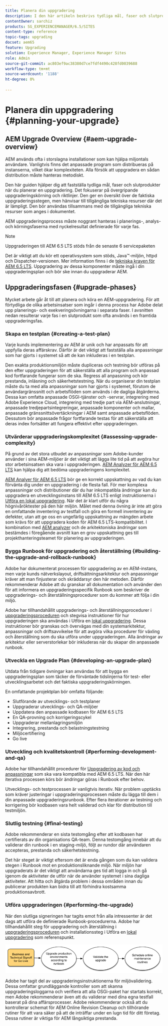```yaml
---
title: Planera din uppgradering
description: I den här artikeln beskrivs tydliga mål, faser och slutprodukter när du planerar en AEM-uppgradering.
contentOwner: sarchiz
products: SG_EXPERIENCEMANAGER/6.5/SITES
content-type: reference
topic-tags: upgrading
docset: aem65
feature: Upgrading
solution: Experience Manager, Experience Manager Sites
role: Admin
source-git-commit: ac803ef9ac38380d7ce7fdf4490c428fd0039688
workflow-type: tm+mt
source-wordcount: '1188'
ht-degree: 0%

---
```


# Planera din uppgradering {#planning-your-upgrade}

## AEM Upgrade Overview {#aem-upgrade-overview}

AEM används ofta i storslagna installationer som kan hjälpa miljontals användare. Vanligtvis finns det anpassade program som distribueras på instanserna, vilket ökar komplexiteten. Alla försök att uppgradera en sådan distribution måste hanteras metodiskt.

Den här guiden hjälper dig att fastställa tydliga mål, faser och slutprodukter när du planerar en uppgradering. Det fokuserar på övergripande uppgraderingskörning och riktlinjer. Den ger en översikt över de faktiska uppgraderingsstegen, men hänvisar till tillgängliga tekniska resurser där det är lämpligt. Den bör användas tillsammans med de tillgängliga tekniska resurser som anges i dokumentet.

AEM uppgraderingsprocess måste noggrant hanteras i planerings-, analys- och körningsfaserna med nyckelresultat definierade för varje fas.

>[!NOTE]
>
>Uppgraderingen till AEM 6.5 LTS stöds från de senaste 6 servicepaketen

Det är viktigt att du kör ett operativsystem som stöds, Java™-miljön, httpd och Dispatcher-versionen. Mer information finns i de [tekniska kraven för AEM 6.5 LTS](/help/sites-deploying/technical-requirements.md). Uppgradering av dessa komponenter måste ingå i din uppgraderingsplan och bör ske innan du uppgraderar AEM.

<!-- Alexandru: drafting for now

## Upgrade Scope and Requirements {#upgrade-scope-requirements}

Below you will find a list of areas that are impacted in a typical AEM Upgrade project:

<table>
 <tbody>
  <tr>
   <td><strong>Component</strong></td>
   <td><strong>Impact</strong></td>
   <td><strong>Description</strong></td>
  </tr>
  <tr>
   <td>Operating System</td>
   <td>Uncertain, but subtle effects</td>
   <td>At the time of the AEM upgrade, it may be time to upgrade the operating system as well and this might have some impact.</td>
  </tr>
  <tr>
   <td>Java&trade; Runtime</td>
   <td>Moderate Impact</td>
   <td>AEM 6.3 requires JRE 1.7.x (64 bit) or later. JRE 1.8 is the only version currently supported by Oracle.</td>
  </tr>
  <tr>
   <td>Hardware</td>
   <td>Moderate Impact</td>
   <td>Online Revision Cleanup requires free<br /> disk space equal to 25% of the repository's size and 15% free heap space<br /> to complete successfully. You may need to upgrade your hardware to<br /> ensure sufficient resources for Online Revision Cleanup to fully<br /> run. Also, if upgrading from a version prior to AEM 6, there<br /> may be additional storage requirements.</td>
  </tr>
  <tr>
   <td>Content Repository (CRX or Oak)</td>
   <td>High Impact</td>
   <td>Starting from version 6.1, AEM does not support CRX2, so a migration to<br /> Oak (CRX3) is required if upgrading from an older version. AEM 6.3 has<br /> implemented a new Segment Node Store that also requires a migration. The<br /> crx2oak tool is used for this purpose.</td>
  </tr>
  <tr>
   <td>AEM Components/Content</td>
   <td>Moderate Impact</td>
   <td><code>/libs</code> and <code>/apps</code> are easily handled through the upgrade, but <code>/etc</code> usually requires some manual reapplication of customizations.</td>
  </tr>
  <tr>
   <td>AEM Services</td>
   <td>Low Impact</td>
   <td>Most AEM core services are tested for upgrade. This is an area of low impact.</td>
  </tr>
  <tr>
   <td>Custom Application Services</td>
   <td>Low to High Impact</td>
   <td>Depending on the application and customization, there may be<br /> dependencies on JVM, operating system versions, and some indexing related<br /> changes, as indexes are not generated automatically in Oak.</td>
  </tr>
  <tr>
   <td>Custom Application Content</td>
   <td>Low to High Impact</td>
   <td>Content that will not be handled through the upgrade can be backed up<br /> before the upgrade takes place and then moved back into the repository.<br /> Most content can be handled through the migration tool.</td>
  </tr>
 </tbody>
</table>

It is important to ensure that you are running a supported operating system, Java&trade; runtime, httpd, and Dispatcher version. For more information, see the [AEM 6.5 Technical Requirements page](/help/sites-deploying/technical-requirements.md). Upgrading these components must be accounted for in your project plan and should take place before upgrading AEM. -->

## Uppgraderingsfasen {#upgrade-phases}

Mycket arbete går åt till att planera och köra en AEM-uppgradering. För att förtydliga de olika arbetsinsatser som ingår i denna process har Adobe delat upp planerings- och exekveringsövningarna i separata faser. I avsnitten nedan resulterar varje fas i en slutprodukt som ofta används i en framtida uppgraderingsfas.

<!-- Alexandru:drafting for now

### Planning for Author Training {#planning-for-author-training}

With any new release, there are potential changes to the UI and user workflows that may be introduced. Also, new releases introduce new features that may be beneficial for the business to use. Adobe recommends reviewing the functional changes that have been introduced and organizing a plan to train your users on using them effectively.

![unu_cropped](assets/unu_cropped.png)

New features in AEM 6.5 can be found in [the AEM section of adobe.com](/help/release-notes/release-notes.md). Make sure to note any changes to UIs or product features that are commonly used in your organization. As you look through the new features, also take note of any that can be of value to your organization. After looking through what has changed in AEM 6.5, develop a training plan for your authors. This could involve using freely available resources like the help feature videos or formal training offered through [Adobe Digital Learning Services](https://learning.adobe.com/). -->

### Skapa en testplan {#creating-a-test-plan}

Varje kunds implementering av AEM är unik och har anpassats för att uppfylla deras affärskrav. Därför är det viktigt att fastställa alla anpassningar som har gjorts i systemet så att de kan inkluderas i en testplan.

Den exakta produktionsmiljön måste dupliceras och testning bör utföras på den efter uppgraderingen för att säkerställa att alla program och anpassad kod fortfarande fungerar som de ska. Regress all anpassning och kör prestanda, inläsning och säkerhetstestning. När du organiserar din testplan måste du ta med alla anpassningar som har gjorts i systemet, förutom de användargränssnitt och arbetsflöden som används i de dagliga åtgärderna. Dessa kan omfatta anpassade OSGI-tjänster och -servrar, integrering med Adobe Experience Cloud, integrering med tredje part via AEM-anslutningar, anpassade tredjepartsintegreringar, anpassade komponenter och mallar, anpassade gränssnittsövertäckningar i AEM samt anpassade arbetsflöden. Dessutom bör anpassade frågor fortfarande testas för att säkerställa att deras index fortsätter att fungera effektivt efter uppgraderingen.

### Utvärderar uppgraderingskomplexitet {#assessing-upgrade-complexity}

På grund av det stora utbudet av anpassningar som Adobe-kunder använder i sina AEM-miljöer är det viktigt att lägga lite tid på att avgöra hur stor arbetsinsatsen ska vara i uppgraderingen. [AEM Analyzer för AEM 6.5 LTS](/help/sites-deploying/pattern-detector.md) kan hjälpa dig att bedöma uppgraderingens komplexitet.

[AEM Analyer för AEM 6.5 LTS](/help/sites-deploying/pattern-detector.md) bör ge en korrekt uppskattning av vad du kan förvänta dig under en uppgradering i de flesta fall. För mer komplexa anpassningar och distributioner där du har inkompatibla ändringar kan du uppgradera en utvecklingsinstans till AEM 6.5 LTS enligt instruktionerna i [Utföra en lokal uppgradering](/help/sites-deploying/in-place-upgrade.md). När det är klart utför du några högnivåröktester på den här miljön. Målet med denna övning är inte att göra en omfattande inventering av testfall och göra en formell inventering av defekter, utan att ge oss en ungefärlig uppskattning av mängden arbete som krävs för att uppgradera koden för AEM 6.5 LTS-kompatibilitet. I kombination med [AEM analyzer](/help/sites-deploying/pattern-detector.md) och de arkitektoniska ändringar som bestämdes i föregående avsnitt kan en grov uppskattning ges till projekthanteringsteamet för planering av uppgraderingen.

### Bygga Runbook för uppgradering och återställning {#building-the-upgrade-and-rollback-runbook}

Adobe har dokumenterat processen för uppgradering av en AEM-instans, men varje kunds nätverkslayout, driftsättningsarkitektur och anpassningar kräver att man finjusterar och skräddarsyr den här metoden. Därför rekommenderar Adobe att du granskar all dokumentation och använder den för att informera en uppgraderingsspecifik Runbook som beskriver de uppgraderings- och återställningsprocedurer som du kommer att följa i din miljö.

<!--Alexandru:drafting for now

![runbook-diagram](assets/runbook-diagram.png) -->

Adobe har tillhandahållit uppgraderings- och återställningsprocedurer i [uppgraderingsproceduren](/help/sites-deploying/upgrade-procedure.md) och stegvisa instruktioner för hur uppgraderingen ska användas i Utföra en [lokal uppgradering](/help/sites-deploying/in-place-upgrade.md). Dessa instruktioner bör granskas och övervägas med din systemarkitektur, anpassningar och driftsavvikelse för att avgöra vilka procedurer för växling och återställning som du ska utföra under uppgraderingen. Alla ändringar av arkitektur eller serverstorlekar bör inkluderas när du skapar din anpassade runbook.

### Utveckla en Upgrade Plan {#developing-an-upgrade-plan}

Utdata från tidigare övningar kan användas för att bygga en uppgraderingsplan som täcker de förväntade tidslinjerna för test- eller utvecklingsarbetet och det faktiska uppgraderingskörningen.

<!--Alexandru: drafting for now

![develop-project-plan](assets/develop-project-plan.png) -->

En omfattande projektplan bör omfatta följande:

* Slutförande av utvecklings- och testplaner
* Uppgraderar utvecklings- och QA-miljöer
* Uppdatera den anpassade kodbasen för AEM 6.5 LTS
* En QA-provning och korrigeringscykel
* Uppgraderar mellanlagringsmiljön
* Integrering, prestanda och belastningstestning
* Miljöcertifiering
* Go live

### Utveckling och kvalitetskontroll {#performing-development-and-qa}

Adobe har tillhandahållit procedurer för [Uppgradering av kod och anpassningar](/help/sites-deploying/upgrading-code-and-customizations.md) som ska vara kompatibla med AEM 6.5 LTS. När den här iterativa processen körs bör ändringar göras i Runbook efter behov.

<!--Alexandru: drafting for now

![patru_cropped](assets/patru_cropped.png) -->

Utvecklings- och testprocessen är vanligtvis iterativ. När problem upptäcks som kräver justeringar i uppgraderingsprocessen måste du lägga till dem i din anpassade uppgraderingsrunbook. Efter flera iterationer av testning och korrigering bör kodbasen vara helt validerad och klar för distribution till testmiljön.

### Slutlig testning {#final-testing}

Adobe rekommenderar en sista testomgång efter att kodbasen har certifierats av din organisations QA-team. Denna testomgång innebär att du validerar din runbook i en staging-miljö, följt av rundor där användaren accepteras, prestanda och säkerhetstestning.

<!--Alexandru: drafting for now

![cinci_cropped](assets/cinci_cropped.png) -->

Det här steget är viktigt eftersom det är enda gången som du kan validera stegen i Runbook mot en produktionsliknande miljö. När miljön har uppgraderats är det viktigt att användarna ges tid att logga in och gå igenom de aktiviteter de utför när de använder systemet i sina dagliga aktiviteter. Att hitta och åtgärda problem i dessa områden innan du publicerar produkten kan bidra till att förhindra kostsamma produktionsavbrott.

### Utföra uppgraderingen {#performing-the-upgrade}

När den slutliga signeringen har tagits emot från alla intressenter är det dags att utföra de definierade Runbook-procedurerna. Adobe har tillhandahållit steg för uppgradering och återställning i [uppgraderingsproceduren](/help/sites-deploying/upgrade-procedure.md) och installationssteg i Utföra en [lokal uppgradering](/help/sites-deploying/in-place-upgrade.md) som referenspunkt.

![perform-upgrade](assets/perform-upgrade.png)

Adobe har tagit del av uppgraderingsinstruktionerna för miljövalidering. Dessa omfattar grundläggande kontroller som att skanna uppgraderingsloggarna och verifiera att alla OSGi-paket har startats korrekt, men Adobe rekommenderar även att du validerar med dina egna testfall baserat på dina affärsprocesser. Adobe rekommenderar också att du kontrollerar schemat för AEM Online Revision Cleanup och tillhörande rutiner för att vara säker på att de inträffar under en lugn tid för ditt företag. Dessa rutiner är viktiga för AEM långsiktiga prestanda.
